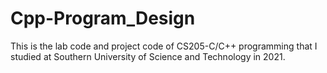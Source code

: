 # Cpp-Program_Design

This is the lab code and project code of CS205-C/C++ programming that I studied at Southern University of Science and Technology in 2021.